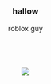 <h3 align="center">hallow</h3>  
<p align="center">roblox guy</p>
<h1 align="center"></h1>  
<p align="center"> </p>
<p align="center"><img src="https://github-readme-stats.vercel.app/api?username=mykkah&count_private=true&hide_border=true&border_radius=5&show_icons=false&include_all_commits=true&bg_color=50,477bff,e047ff&text_color=ffffff&title_color=ffffff" /> </p>
